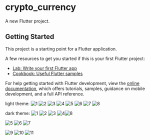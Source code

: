# crypto_currency

A new Flutter project.

## Getting Started

This project is a starting point for a Flutter application.

A few resources to get you started if this is your first Flutter project:

- [Lab: Write your first Flutter app](https://docs.flutter.dev/get-started/codelab)
- [Cookbook: Useful Flutter samples](https://docs.flutter.dev/cookbook)

For help getting started with Flutter development, view the
[online documentation](https://docs.flutter.dev/), which offers tutorials,
samples, guidance on mobile development, and a full API reference.


light theme:
![1](https://user-images.githubusercontent.com/92223732/222803146-5e9de9b6-c5f8-41e7-91ef-6ae0478de48c.jpg)
![2](https://user-images.githubusercontent.com/92223732/222803239-b5a69778-3555-4143-a923-3ee59944f070.jpg)
![3](https://user-images.githubusercontent.com/92223732/222803250-c2ba8328-5d3f-4ad0-8b54-e7874d9bc413.jpg)
![4](https://user-images.githubusercontent.com/92223732/222803269-ecee08f0-8c5d-4bef-9e8d-33c32f4ec604.jpg)
![5](https://user-images.githubusercontent.com/92223732/222803291-58fe1ecd-c1b7-46be-a5d7-de0f46430d8b.jpg)
![6](https://user-images.githubusercontent.com/92223732/222803307-32643112-559d-41c1-aa72-21d37369206e.jpg)
![7](https://user-images.githubusercontent.com/92223732/222803321-e932f8e3-4cfa-490d-a592-208abe49bc35.jpg)
![8](https://user-images.githubusercontent.com/92223732/222803331-99d3d6ff-f8fe-4e14-949a-565c3d6128a2.jpg)




dark theme:
![1](https://user-images.githubusercontent.com/92223732/222803389-1ed39627-a859-4f05-a1bf-0746775193cc.jpg)
![2](https://user-images.githubusercontent.com/92223732/222803448-87cd9342-b874-4397-9ba6-f42f44ff26c9.jpg)
![3](https://user-images.githubusercontent.com/92223732/222803463-5693c1f8-7dfd-4d08-9b4c-227aae2917e5.jpg)
![4](https://user-images.githubusercontent.com/92223732/222803504-04b76bff-93bb-413d-b58e-695123bf4231.jpg)![8](https://user-images.githubusercontent.com/92223732/222803603-1fd3f29b-1d06-43b7-a5aa-a59bedfafe9f.jpg)

![5](https://user-images.githubusercontent.com/92223732/222803538-11991011-c622-4401-9172-aa5e18bf4bcb.jpg)
![6](https://user-images.githubusercontent.com/92223732/222803555-a474aa3a-60ad-4fe7-8155-3c4ff1548a2b.jpg)
![7](https://user-images.githubusercontent.com/92223732/222803576-8a841b61-e76d-45e3-b87d-1aca954753f3.jpg)







![9](https://user-images.githubusercontent.com/92223732/222803631-0bf4199a-6a2b-40a4-ba67-4974e7f42b47.jpg)
![10](https://user-images.githubusercontent.com/92223732/222803646-01b6e8c9-7548-4066-933e-db0d689fc534.jpg)
![11](https://user-images.githubusercontent.com/92223732/222803672-d2cd734f-1015-4cdf-9694-568ea7f675d0.jpg)

